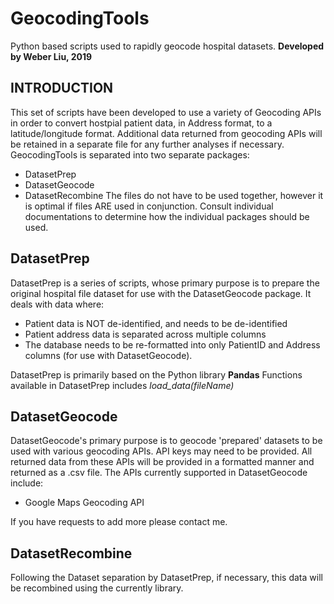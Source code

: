 # GeocodingTools
Python based scripts used to rapidly geocode hospital datasets.
**Developed by Weber Liu, 2019**
## INTRODUCTION
This set of scripts have been developed to use a variety of Geocoding APIs in order to convert hostpial patient data, in Address format, to a latitude/longitude format. Additional data returned from geocoding APIs will be retained in a separate file for any further analyses if necessary.
GeocodingTools is separated into two separate packages:
* DatasetPrep
* DatasetGeocode
* DatasetRecombine
The files do not have to be used together, however it is optimal if files ARE used in conjunction. Consult individual documentations to determine how the individual packages should be used.  

## DatasetPrep
DatasetPrep is a series of scripts, whose primary purpose is to prepare the original hospital file dataset for use with the DatasetGeocode package. It deals with data where:
* Patient data is NOT de-identified, and needs to be de-identified
* Patient address data is separated across multiple columns
* The database needs to be re-formatted into only PatientID and Address columns \(for use with DatasetGeocode\).

DatasetPrep is primarily based on the Python library **Pandas**
Functions available in DatasetPrep includes *load_data(fileName)*

## DatasetGeocode
DatasetGeocode's primary purpose is to geocode 'prepared' datasets to be used with various geocoding APIs. API keys may need to be provided. All returned data from these APIs will be provided in a formatted manner and returned as a .csv file. The APIs currently supported in DatasetGeocode include:
* Google Maps Geocoding API

If you have requests to add more please contact me.

## DatasetRecombine
Following the Dataset separation by DatasetPrep, if necessary, this data will be recombined using the currently library.